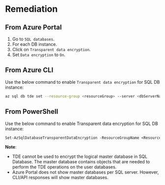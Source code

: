 # Remediation

## From Azure Portal

1. Go to `SQL databases`.
2. For each DB instance.
3. Click on `Transparent data encryption`.
4. Set `Data encryption` to `On`.

## From Azure CLI

Use the below command to enable `Transparent data encryption` for SQL DB instance:

```sh
az sql db tde set --resource-group <resourceGroup> --server <dbServerName> --database <dbName> --status Enabled
```

## From PowerShell

Use the below command to enable Transparent data encryption for SQL DB instance:

```ps
Set-AzSqlDatabaseTransparentDataEncryption -ResourceGroupName <Resource Group Name> -ServerName <SQL Server Name> -DatabaseName <Database Name> -State 'Enabled'
```

**Note**:

- TDE cannot be used to encrypt the logical master database in SQL Database. The master database contains objects that are needed to perform the TDE operations on the user databases.
- Azure Portal does not show master databases per SQL server. However, CLI/API responses will show master databases.
